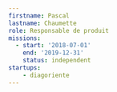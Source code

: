 ```yaml
---
firstname: Pascal
lastname: Chaumette
role: Responsable de produit
missions:
  - start: '2018-07-01'
    end: '2019-12-31'
    status: independent
startups:
    - diagoriente
---
```

